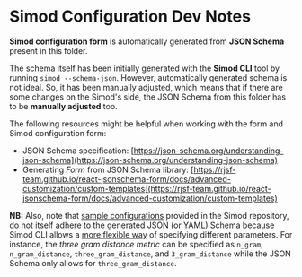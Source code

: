 # Simod Configuration Dev Notes

**Simod configuration form** is automatically generated from **JSON Schema** present in this folder.

The schema itself has been initially generated with the **Simod CLI** tool by running `simod --schema-json`. However, automatically generated schema is not ideal. So, it has been manually adjusted, which means that if there are some changes on the Simod's side, the JSON Schema from this folder has to be **manually adjusted** too.

The following resources might be helpful when working with the form and Simod configuration form:

- JSON Schema specification: [https://json-schema.org/understanding-json-schema](https://json-schema.org/understanding-json-schema)
- Generating *Form* from JSON Schema library: [https://rjsf-team.github.io/react-jsonschema-form/docs/advanced-customization/custom-templates](https://rjsf-team.github.io/react-jsonschema-form/docs/advanced-customization/custom-templates)

**NB:** Also, note that [sample configurations](https://github.com/AutomatedProcessImprovement/Simod/tree/master/resources/config) provided in the Simod repository, do not itself adhere to the generated JSON (or YAML) Schema because Simod CLI allows a [more flexible way](https://github.com/AutomatedProcessImprovement/Simod/blob/master/src/simod/settings/common_settings.py#L39) of specifying different parameters. For instance, the *three gram distance metric* can be specified as `n_gram`, `n_gram_distance`, `three_gram_distance`, and `3_gram_distance` while the JSON Schema only allows for `three_gram_distance`.
